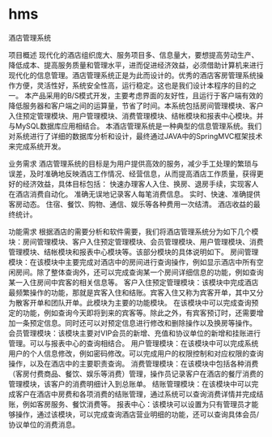 # hms
酒店管理系统

项目概述
现代化的酒店组织庞大、服务项目多、信息量大，要想提高劳动生产、降低成本、提高服务质量和管理水平，进而促进经济效益，必须借助计算机来进行现代化的信息管理。酒店管理系统正是为此而设计的。优秀的酒店客房管理系统操作方便，灵活性好，系统安全性高，运行稳定。这也是我们设计本程序的目的之一。
本产品采用的B/S模式开发，主要考虑界面的友好性，且运行于客户端有效的降低服务器和客户端之间的运算量，节省了时间。本系统包括房间管理模块、客户入住预定管理模块、用户管理模块、消费管理模块、结帐模块和报表中心模块。并与MySQL数据库应用相结合。
本酒店管理系统是一种典型的信息管理系统。我们对系统进行了详细的数据库分析和设计，最终通过JAVA中的SpringMVC框架技术来完成系统开发。
 

业务需求
酒店管理系统的目标是为用户提供高效的服务，减少手工处理的繁琐与误差，及时准确地反映酒店工作情况、经营信息，从而提高酒店工作质量，获得更好的经济效益，具体目标包括：
快速办理客人入住、换房、退房手续，实现客人在酒店消费自动化。
准确无误地记录客人每笔消费信息。
实时、快速、准确提供客房动态。
住宿、餐饮、购物、通信、娱乐等各种费用一次结清。
酒店收益的最终统计。

功能需求
根据酒店的需要分析和软件需要，我们将酒店管理系统分为如下几个模块：房间管理模块、客户入住预定管理模块、会员管理模块、用户管理模块、消费管理模块、结帐模块和报表中心模块等。该部分模块的具体说明如下。
房间管理模块：在该模块中主要完成对酒店中的房间进行查询操作，例如显示酒店中所有空闲房间。除了整体查询外，还可以完成查询某一个房间详细信息的功能，例如查询某一入住房间中宾客的相关信息等。
客户入住预定管理模块：该模块中完成酒店最频繁操作的功能，那就是宾客入住和结账。宾客入住又称为宾客开单，其中又分为散客开单和团队开单。此模块为主要的功能模块。
在该模块中可以完成查询预定的功能，例如查询今天即将到来的宾客等。除此之外，有宾客预订时，还需要增加一条预定信息。同时还可以对预定信息进行修改和删除操作以及换房等操作。
会员管理模块：该模块主要对VIP会员的新增、充值和协议单位的新增和挂账进行管理。可以与报表中心的查询相结合。
用户管理模块：在该模块中可以完成系统用户的个人信息修改，例如密码修改。可以完成用户的权限控制和对应权限的查询操作，以及在酒店中的主要职责查询。
消费管理模块：在该模块中包括各种消费（客房付费商品、餐饮、娱乐等消费）管理，操作员记录客户在酒店的餐厅消费的管理模块，该客户的消费明细计入到总账单。
结账管理模块：在该模块中可以完成客户在酒店中房费和各项消费的结账管理，通过系统可以查询消费详情并完成结账，例如客房服务、餐饮消费等。
报表中心：该模块可以设置为只有管理员才能够操作，通过该模块，可以完成查询酒店营业明细的功能，还可以查询具体会员/协议单位的消费消息。
